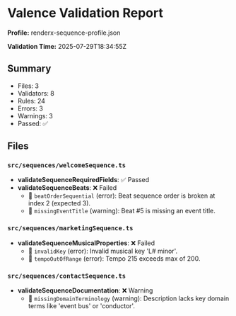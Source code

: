 # Valence Validation Report

**Profile:** renderx-sequence-profile.json

**Validation Time:** 2025-07-29T18:34:55Z

## Summary
- Files: 3
- Validators: 8
- Rules: 24
- Errors: 3
- Warnings: 3
- Passed: ✅

## Files
### `src/sequences/welcomeSequence.ts`
- **validateSequenceRequiredFields**: ✅ Passed
- **validateSequenceBeats**: ❌ Failed
  - 🔹 `beatOrderSequential` (error): Beat sequence order is broken at index 2 (expected 3).
  - 🔹 `missingEventTitle` (warning): Beat #5 is missing an event title.

### `src/sequences/marketingSequence.ts`
- **validateSequenceMusicalProperties**: ❌ Failed
  - 🔹 `invalidKey` (error): Invalid musical key 'L# minor'.
  - 🔹 `tempoOutOfRange` (error): Tempo 215 exceeds max of 200.

### `src/sequences/contactSequence.ts`
- **validateSequenceDocumentation**: ❌ Warning
  - 🔹 `missingDomainTerminology` (warning): Description lacks key domain terms like 'event bus' or 'conductor'.

